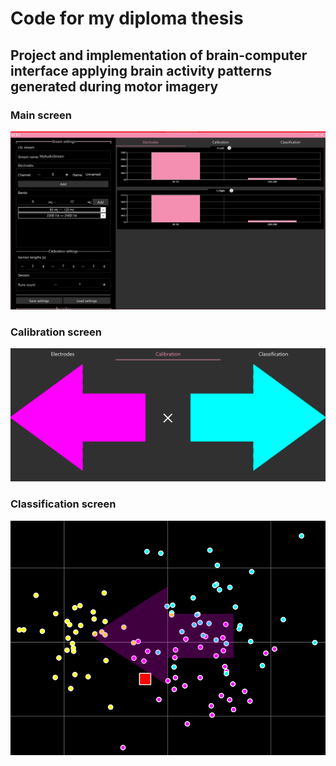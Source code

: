# Code for my diploma thesis
## Project and implementation of brain-computer interface applying brain activity patterns generated during motor imagery

### Main screen
![Main](readme/main.png)

### Calibration screen
![Calibration](readme/calibration.png)

### Classification screen
![Classification](readme/classification.png)
